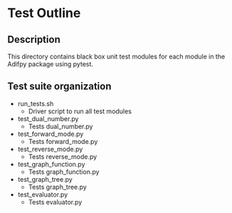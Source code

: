 # Test Outline

## Description
This directory contains black box unit test modules for each module in the Adifpy package using pytest.

## Test suite organization
- run_tests.sh
	- Driver script to run all test modules
- test_dual_number.py
	- Tests dual_number.py
- test_forward_mode.py
	- Tests forward_mode.py
- test_reverse_mode.py
	- Tests reverse_mode.py
- test_graph_function.py
	- Tests graph_function.py
- test_graph_tree.py
	- Tests graph_tree.py
- test_evaluator.py
	- Tests evaluator.py